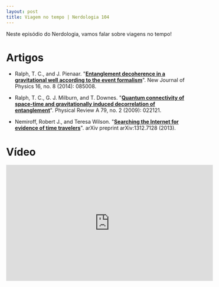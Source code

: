```yaml
---
layout: post
title: Viagem no tempo | Nerdologia 104
---
```


Neste episódio do Nerdologia, vamos falar sobre viagens no tempo! 

Artigos
=====

- Ralph, T. C., and J. Pienaar. "[**Entanglement decoherence in a gravitational well according to the event formalism**](http://iopscience.iop.org/article/10.1088/1367-2630/16/8/085008/pdf;jsessionid=5AD6138809685F35DA303444ECCCAE9A.c6.iopscience.cld.iop.org)". New Journal of Physics 16, no. 8 (2014): 085008.

- Ralph, T. C., G. J. Milburn, and T. Downes. "[**Quantum connectivity of space-time and gravitationally induced decorrelation of entanglement**](http://arxiv.org/pdf/0809.1907v1.pdf)". Physical Review A 79, no. 2 (2009): 022121.

- Nemiroff, Robert J., and Teresa Wilson. "[**Searching the Internet for evidence of time travelers**](http://arxiv.org/pdf/1312.7128.pdf)". arXiv preprint arXiv:1312.7128 (2013).

Vídeo
=====

<iframe width="560" height="315" src="https://www.youtube.com/embed/Zd3jWFpw3NE" frameborder="0" allowfullscreen></iframe>
